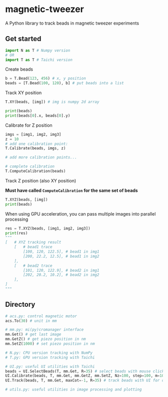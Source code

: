 # magnetic-tweezer

A Python library to track beads in magnetic tweezer experiments

## Get started

```python
import N as T # Numpy version
# OR
import T as T # Taichi version
```

Create beads

```python
b = T.Bead(123, 456) # x, y position
beads = [T.Bead(100, 120), b] # put beads into a list
```

Track XY position

```python
T.XY(beads, [img]) # img is numpy 2d array

print(beads)
print(beads[0].x, beads[0].y)
```

Calibrate for Z position

```python
imgs = [img1, img2, img3]
z = 10
# add one calibration point:
T.Calibrate(beads, imgs, z)

# add more calibration points...

# complete calibration
T.ComputeCalibration(beads)
```

Track Z position (also XY position)

**Must have called `ComputeCalibration` for the same set of beads**

```python
T.XYZ(beads, [img])
print(beads)
```

When using GPU acceleration, you can pass multiple images into parallel processing

```python
res = T.XYZ(beads, [img1, img2, img3])
print(res)
"""
[   # XYZ tracking result
	[   # bead1 trace
		[100, 120, 122.5], # bead1 in img1
		[200, 22.2, 12.5], # bead1 in img2
	],
	[   # bead2 trace
		[101, 120, 122.9], # bead2 in img1
		[202, 20.2, 10.2], # bead2 in img2
	],
]
"""
```

## Directory

```python
# acs.py: control magnetic motor
acs.To(30) # unit in mm

# mm.py: mi(py)cromanager interface
mm.Get() # get last image
mm.GetZ() # get piezo position in nm
mm.SetZ(1000) # set piezo position in nm

# N.py: CPU version tracking with NumPy
# T.py: GPU version tracking with Taichi

# UI.py: useful UI utilities with Taichi
beads = UI.SelectBeads(T, mm.Get, R=35) # select beads with mouse clicking
UI.Calibrate(beads, T, mm.Get, mm.GetZ, mm.SetZ, Nz=100, step=100, m=10, R=35) # automatic calibration with UI for observation
UI.Track(beads, T, mm.Get, maxCot=-1, R=35) # track beads with UI for observation, LOW performance!

# utils.py: useful utilities in image processing and plotting
```
